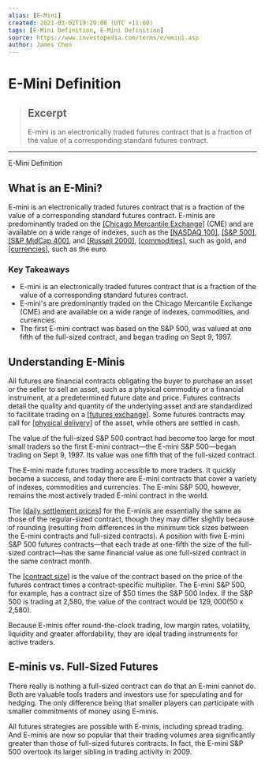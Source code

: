 ```yaml
---
alias: [E-Mini]
created: 2021-03-02T19:29:08 (UTC +11:00)
tags: [E-Mini Definition, E-Mini Definition]
source: https://www.investopedia.com/terms/e/emini.asp
author: James Chen
---
```


# E-Mini Definition

> ## Excerpt
> E-mini is an electronically traded futures contract that is a fraction of the value of a corresponding standard futures contract.

---

E-Mini Definition
## What is an E-Mini?

E-mini is an electronically traded futures contract that is a fraction of the value of a corresponding standard futures contract. E-minis are predominantly traded on the [[Chicago Mercantile Exchange]](https://www.investopedia.com/terms/c/cme.asp) (CME) and are available on a wide range of indexes, such as the [[NASDAQ 100]](https://www.investopedia.com/terms/n/nasdaq100.asp), [[S&P 500]](https://www.investopedia.com/terms/s/sp500.asp), [[S&P MidCap 400]](https://www.investopedia.com/terms/s/sp-midcap-400-index.asp), and [[Russell 2000]](https://www.investopedia.com/terms/r/russell2000.asp), [[commodities]](https://www.investopedia.com/terms/c/commodityfuturescontract.asp), such as gold, and [[currencies]](https://www.investopedia.com/terms/c/currencyfuture.asp), such as the euro.

### Key Takeaways

-   E-mini is an electronically traded futures contract that is a fraction of the value of a corresponding standard futures contract.
-   E-mini's are predominantly traded on the Chicago Mercantile Exchange (CME) and are available on a wide range of indexes, commodities, and currencies.
-   The first E-mini contract was based on the S&P 500, was valued at one fifth of the full-sized contract, and began trading on Sept 9, 1997.

## Understanding E-Minis

All futures are financial contracts obligating the buyer to purchase an asset or the seller to sell an asset, such as a physical commodity or a financial instrument, at a predetermined future date and price. Futures contracts detail the quality and quantity of the underlying asset and are standardized to facilitate trading on a [[futures exchange]](https://www.investopedia.com/terms/f/futuresexchange.asp). Some futures contracts may call for [[physical delivery]](https://www.investopedia.com/terms/p/physicaldelivery.asp) of the asset, while others are settled in cash.

The value of the full-sized S&P 500 contract had become too large for most small traders so the first E-mini contract—the E-mini S&P 500—began trading on Sept 9, 1997. Its value was one fifth that of the full-sized contract.

The E-mini made futures trading accessible to more traders. It quickly became a success, and today there are E-mini contracts that cover a variety of indexes, commodities and currencies. The E-mini S&P 500, however, remains the most actively traded E-mini contract in the world.

The [[daily settlement prices]](https://www.investopedia.com/terms/s/settlementprice.asp) for the E-minis are essentially the same as those of the regular-sized contract, though they may differ slightly because of rounding (resulting from differences in the minimum tick sizes between the E-mini contracts and full-sized contracts). A position with five E-mini S&P 500 futures contracts—that each trade at one-fifth the size of the full-sized contract—has the same financial value as one full-sized contract in the same contract month. 

The [[contract size]](https://www.investopedia.com/terms/c/contractsize.asp) is the value of the contract based on the price of the futures contract times a contract-specific multiplier. The E-mini S&P 500, for example, has a contract size of $50 times the S&P 500 Index. If the S&P 500 is trading at 2,580, the value of the contract would be $129,000 ($50 x 2,580).

Because E-minis offer round-the-clock trading, low margin rates, volatility, liquidity and greater affordability, they are ideal trading instruments for active traders.

## E-minis vs. Full-Sized Futures

There really is nothing a full-sized contract can do that an E-mini cannot do. Both are valuable tools traders and investors use for speculating and for hedging. The only difference being that smaller players can participate with smaller commitments of money using E-minis.

All futures strategies are possible with E-minis, including spread trading. And E-minis are now so popular that their trading volumes area significantly greater than those of full-sized futures contracts. In fact, the E-mini S&P 500 overtook its larger sibling in trading activity in 2009.
